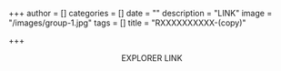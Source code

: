 +++
author = []
categories = []
date = ""
description = "LINK"
image = "/images/group-1.jpg"
tags = []
title = "RXXXXXXXXXX-(copy)"

+++
<center>

EXPLORER LINK

</center>